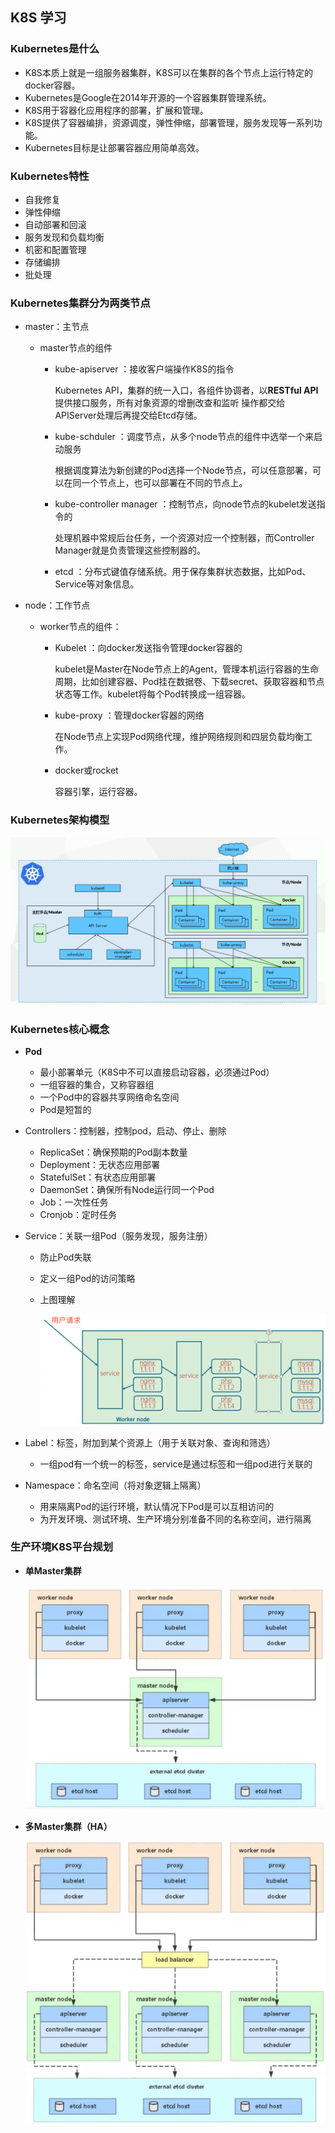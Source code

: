 ## K8S 学习

### Kubernetes是什么

- K8S本质上就是一组服务器集群，K8S可以在集群的各个节点上运行特定的docker容器。
- Kubernetes是Google在2014年开源的一个容器集群管理系统。
- K8S用于容器化应用程序的部署，扩展和管理。
- K8S提供了容器编排，资源调度，弹性伸缩，部署管理，服务发现等一系列功能。
- Kubernetes目标是让部署容器应用简单高效。

### Kubernetes特性

- 自我修复
- 弹性伸缩
- 自动部署和回滚
- 服务发现和负载均衡
- 机密和配置管理
- 存储编排
- 批处理

### Kubernetes集群分为两类节点

- master：主节点

  - master节点的组件

    - kube-apiserver ：接收客户端操作K8S的指令

      Kubernetes API，集群的统一入口，各组件协调者，以**RESTful API**提供接口服务，所有对象资源的增删改查和监听 操作都交给APIServer处理后再提交给Etcd存储。

    - kube-schduler ：调度节点，从多个node节点的组件中选举一个来启动服务

      根据调度算法为新创建的Pod选择一个Node节点，可以任意部署，可以在同一个节点上，也可以部署在不同的节点上。

    - kube-controller manager ：控制节点，向node节点的kubelet发送指令的

      处理机器中常规后台任务，一个资源对应一个控制器，而Controller Manager就是负责管理这些控制器的。

    - etcd ：分布式键值存储系统。用于保存集群状态数据，比如Pod、Service等对象信息。

- node：工作节点

  - worker节点的组件：

    - Kubelet ：向docker发送指令管理docker容器的

      kubelet是Master在Node节点上的Agent，管理本机运行容器的生命周期，比如创建容器、Pod挂在数据卷、下载secret、获取容器和节点状态等工作。kubelet将每个Pod转换成一组容器。

    - kube-proxy ：管理docker容器的网络

      在Node节点上实现Pod网络代理，维护网络规则和四层负载均衡工作。

    - docker或rocket

      容器引擎，运行容器。

### Kubernetes架构模型

![51583977682_.pic_hd](./images/51583977682_.pic_hd.jpg)

### Kubernetes核心概念

- **Pod**
  - 最小部署单元（K8S中不可以直接启动容器，必须通过Pod）
  - 一组容器的集合，又称容器组
  - 一个Pod中的容器共享网络命名空间
  - Pod是短暂的

- Controllers：控制器，控制pod，启动、停止、删除
  - ReplicaSet：确保预期的Pod副本数量
  - Deployment：无状态应用部署
  - StatefulSet：有状态应用部署
  - DaemonSet：确保所有Node运行同一个Pod
  - Job：一次性任务
  - Cronjob：定时任务

- Service：关联一组Pod（服务发现，服务注册）

  - 防止Pod失联
  - 定义一组Pod的访问策略

  - 上图理解

    ![](./images/151584240252_.pic_hd.jpg)

- Label：标签，附加到某个资源上（用于关联对象、查询和筛选）

  - 一组pod有一个统一的标签，service是通过标签和一组pod进行关联的

- Namespace：命名空间（将对象逻辑上隔离）

  - 用来隔离Pod的运行环境，默认情况下Pod是可以互相访问的
  - 为开发环境、测试环境、生产环境分别准备不同的名称空间，进行隔离

### 生产环境K8S平台规划

- **单Master集群**

  ![image-20200315113959307](./images/image-20200315113959307.png)

- **多Master集群（HA）**

  ![image-20200315151345777](./images/image-20200315151345777.png)